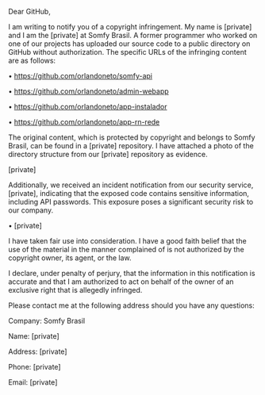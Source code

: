 Dear GitHub,

I am writing to notify you of a copyright infringement. My name is [private] and I am the [private] at Somfy Brasil. A former programmer who worked on one of our projects has uploaded our source code to a public directory on GitHub without authorization. The specific URLs of the infringing content are as follows: 

• https://github.com/orlandoneto/somfy-api

• https://github.com/orlandoneto/admin-webapp

• https://github.com/orlandoneto/app-instalador

• https://github.com/orlandoneto/app-rn-rede

The original content, which is protected by copyright and belongs to Somfy Brasil, can be found in a [private] repository. I have attached a photo of the directory structure from our [private] repository as evidence.

[private]

 Additionally, we received an incident notification from our security service, [private], indicating that the exposed code contains sensitive information, including API passwords. This exposure poses a significant security risk to our company.  
   
• [private]

I have taken fair use into consideration. I have a good faith belief that the use of the material in the manner complained of is not authorized by the copyright owner, its agent, or the law.

I declare, under penalty of perjury, that the information in this notification is accurate and that I am authorized to act on behalf of the owner of an exclusive right that is allegedly infringed.

Please contact me at the following address should you have any questions:

Company: Somfy Brasil

Name: [private]

Address: [private]

Phone: [private]

Email: [private]

